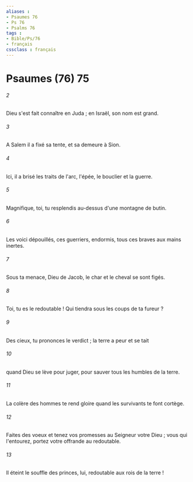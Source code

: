 ```yaml
---
aliases : 
- Psaumes 76
- Ps 76
- Psalms 76
tags : 
- Bible/Ps/76
- français
cssclass : français
---
```


# Psaumes (76) 75

###### 2
Dieu s'est fait connaître en Juda ; en Israël, son nom est grand.
###### 3
A Salem il a fixé sa tente, et sa demeure à Sion.
###### 4
Ici, il a brisé les traits de l'arc, l'épée, le bouclier et la guerre.
###### 5
Magnifique, toi, tu resplendis au-dessus d'une montagne de butin.
###### 6
Les voici dépouillés, ces guerriers, endormis, tous ces braves aux mains inertes.
###### 7
Sous ta menace, Dieu de Jacob, le char et le cheval se sont figés.
###### 8
Toi, tu es le redoutable ! Qui tiendra sous les coups de ta fureur ?
###### 9
Des cieux, tu prononces le verdict ; la terre a peur et se tait
###### 10
quand Dieu se lève pour juger, pour sauver tous les humbles de la terre.
###### 11
La colère des hommes te rend gloire quand les survivants te font cortège.
###### 12
Faites des voeux et tenez vos promesses au Seigneur votre Dieu ; vous qui l'entourez, portez votre offrande au redoutable.
###### 13
Il éteint le souffle des princes, lui, redoutable aux rois de la terre !
